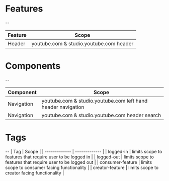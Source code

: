 # Features
--

| Feature  | Scope |
| ------------- | ------------- |
| Header  | youtube.com & studio.youtube.com header |

# Components
--

| Component  | Scope |
| ------------- | ------------- |
| Navigation  | youtube.com & studio.youtube.com left hand header navigation  |
| Navigation  | youtube.com & studio.youtube.com header search  |

# Tags
--
| Tag  | Scope |
| ------------- | ------------- |
| logged-in  | limits scope to features that require user to be logged in  |
| logged-out  | limits scope to features that require user to be logged out  |
| consumer-feature  | limits scope to consumer facing functionality  |
| creator-feature  | limits scope to creator facing functionality  |
